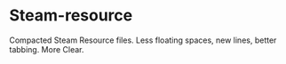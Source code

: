 # Steam-resource
Compacted Steam Resource files. Less floating spaces, new lines, better tabbing. More Clear.
